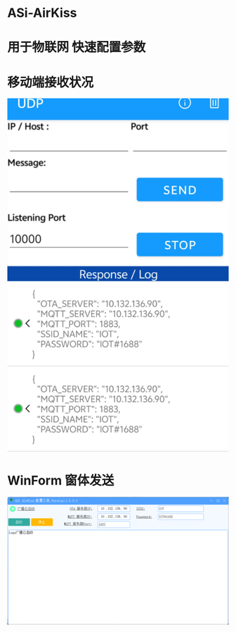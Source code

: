 # ASi-AirKiss 
# 
# 用于物联网 快速配置参数
# 移动端接收状况
![alt text](0de920dc1d5cd3da97401b52b1878fc.jpg)
# WinForm 窗体发送
![alt text](1721823196592.jpg)